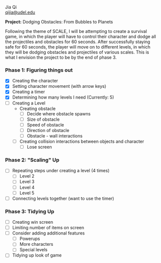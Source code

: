 Jia Qi <br>
qijia@udel.edu

**Project:** Dodging Obstacles: From Bubbles to Planets

Following the theme of SCALE, I will be attempting to create
a survival game, in which the player will have to control their 
character and dodge all the projectiles and obstacles for 60 seconds. 
After successfully staying safe for 60 seconds, the player will move on
to different levels, in which they will be dodging obstacles and 
projectiles of various scales. This is what I envision the project to be
by the end of phase 3. 

### Phase 1: Figuring things out
 - [x] Creating the character
 - [x] Setting character movement (with arrow keys)
 - [x] Creating a timer
 - [x] Determining how many levels I need (Currently: 5)
 - [ ] Creating a Level
   - Creating obstacle
     - [ ] Decide where obstacle spawns
     - [ ] Size of obstacle
     - [ ] Speed of obstacle
     - [ ] Direction of obstacle
     - [ ] Obstacle - wall interactions
   - [ ] Creating collision interactions between objects and character
     - [ ] Lose screen

### Phase 2: "Scaling" Up
 - [ ] Repeating steps under creating a level (4 times)
   - [ ] Level 2
   - [ ] Level 3
   - [ ] Level 4
   - [ ] Level 5
 - [ ] Connecting levels together (want to use the timer)

### Phase 3: Tidying Up
 - [ ] Creating win screen
 - [ ] Limiting number of items on screen
 - [ ] Consider adding additional features
   - [ ] Powerups
   - [ ] More characters
   - [ ] Special levels
 - [ ] Tidying up look of game